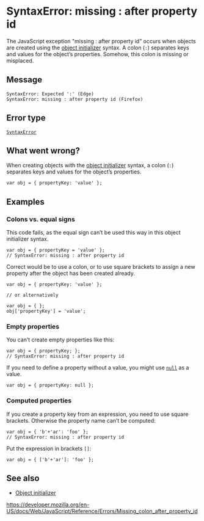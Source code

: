 SyntaxError: missing : after property id
========================================

The JavaScript exception "missing : after property id” occurs when objects are created using the [object initializer](../operators/object_initializer) syntax. A colon (`:`) separates keys and values for the object’s properties. Somehow, this colon is missing or misplaced.

Message
-------

    SyntaxError: Expected ':' (Edge)
    SyntaxError: missing : after property id (Firefox)

Error type
----------

[`SyntaxError`](../global_objects/syntaxerror)

What went wrong?
----------------

When creating objects with the [object initializer](../operators/object_initializer) syntax, a colon (`:`) separates keys and values for the object’s properties.

    var obj = { propertyKey: 'value' };

Examples
--------

### Colons vs. equal signs

This code fails, as the equal sign can’t be used this way in this object initializer syntax.

    var obj = { propertyKey = 'value' };
    // SyntaxError: missing : after property id

Correct would be to use a colon, or to use square brackets to assign a new property after the object has been created already.

    var obj = { propertyKey: 'value' };

    // or alternatively

    var obj = { };
    obj['propertyKey'] = 'value';

### Empty properties

You can’t create empty properties like this:

    var obj = { propertyKey; };
    // SyntaxError: missing : after property id

If you need to define a property without a value, you might use [`null`](../global_objects/null) as a value.

    var obj = { propertyKey: null };

### Computed properties

If you create a property key from an expression, you need to use square brackets. Otherwise the property name can’t be computed:

    var obj = { 'b'+'ar': 'foo' };
    // SyntaxError: missing : after property id

Put the expression in brackets `[]`:

    var obj = { ['b'+'ar']: 'foo' };

See also
--------

-   [Object initializer](../operators/object_initializer)

<a href="https://developer.mozilla.org/en-US/docs/Web/JavaScript/Reference/Errors/Missing_colon_after_property_id" class="_attribution-link">https://developer.mozilla.org/en-US/docs/Web/JavaScript/Reference/Errors/Missing_colon_after_property_id</a>
